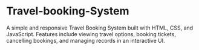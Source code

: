 # Travel-booking-System
A simple and responsive Travel Booking System built with HTML, CSS, and JavaScript. Features include viewing travel options, booking tickets, cancelling bookings, and managing records in an interactive UI.
